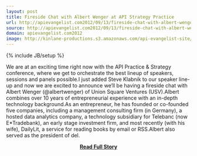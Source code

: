 ```yaml
---
layout: post
title: Fireside Chat with Albert Wenger at API Strategy Practice
url: http://apievangelist.com2012/09/13/fireside-chat-with-albert-wenger-at-api-strategy-practice/
source: http://apievangelist.com2012/09/13/fireside-chat-with-albert-wenger-at-api-strategy-practice/
domain: apievangelist.com2012
image: http://kinlane-productions.s3.amazonaws.com/api-evangelist-site/blog/albert-wenger.jpeg
---
```

{% include JB/setup %}<p>We are at an exciting time right now with the API Practice &amp; Strategy conference, where we get to orchestrate the best lineup of speakers, sessions and panels possible.I just added Steve Klabnik to our speaker line-up and now we are excited to announce we’ll be having a fireside chat with Albert Wenger (@albertwenger) of Union Square Ventures (USV).Albert combines over 10 years of entrepreneurial experience with an in-depth technology background.As an entrepreneur, he has founded or co-founded five companies, including a management consulting firm (in Germany), a hosted data analytics company, a technology subsidiary for Telebanc (now E*Tradebank), an early stage investment firm, and most recently (with his wife), DailyLit, a service for reading books by email or RSS.Albert also served as the president of del.</p>
<center><p><a href="http://apievangelist.com2012/09/13/fireside-chat-with-albert-wenger-at-api-strategy-practice/" style='padding:25px; font-sze:18px; font-weight: bold;'>Read Full Story</a></p></center>
